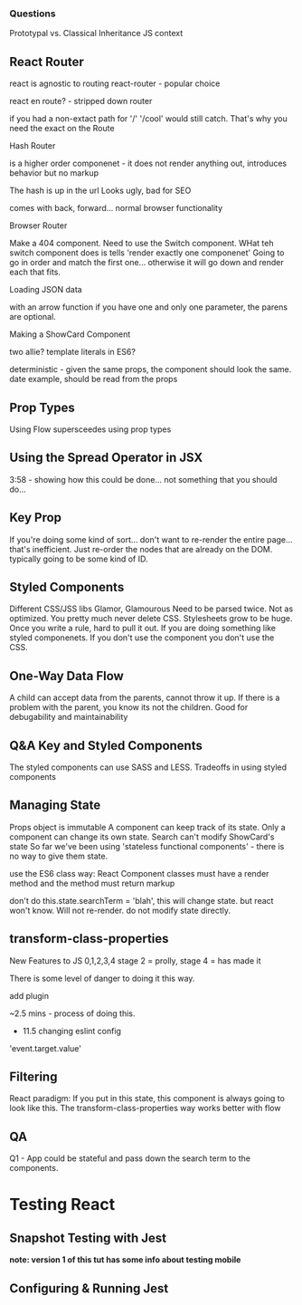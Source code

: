 ### Questions
Prototypal vs. Classical Inheritance
JS context

## React Router

react is agnostic to routing
react-router - popular choice

react en route? - stripped down router

if you had a non-extact path for '/'
'/cool'
would still catch. That's why you need the exact on the Route


Hash Router

<HashRouter>
is a higher order componenet - it does not render anything out, introduces behavior but no markup

The hash is up in the url
Looks ugly, bad for SEO

comes with back, forward... normal browser functionality

Browser Router

Make a 404 component.
Need to use the Switch component.
WHat teh switch component does is tells 'render exactly one componenet'
Going to go in order and match the first one... otherwise it will go down and render each that fits.

Loading JSON data

with an arrow function if you have one and only one parameter, the parens are optional.

Making a ShowCard Component

two allie?
template literals in ES6?

deterministic - given the same props, the component should look the same.
date example, should be read from the props

## Prop Types

Using Flow supersceedes using prop types

## Using the Spread Operator in JSX
3:58 - showing how this could be done...
not something that you should do... 

## Key Prop
If you're doing some kind of sort... don't want to re-render the entire page... that's inefficient.
Just re-order the nodes that are already on the DOM.
typically going to be some kind of ID.

## Styled Components
Different CSS/JSS libs
Glamor, Glamourous
Need to be parsed twice. Not as optimized.
You pretty much never delete CSS. Stylesheets grow to be huge. Once you write a rule, hard to pull it out.
If you are doing something like styled componenets. If you don't use the component you don't use the CSS.

## One-Way Data Flow
A child can accept data from the parents, cannot throw it up.
If there is a problem with the parent, you know its not the children.
Good for debugability and maintainability

## Q&A Key and Styled Components
The styled components can use SASS and LESS.
Tradeoffs in using styled components

## Managing State
Props object is immutable
A component can keep track of its state. Only a component can change its own state.
Search can't modify ShowCard's state
So far we've been using 'stateless functional components' - there is no way to give them state.

use the ES6 class way:
React Component classes must have a render method and the method must return markup

don't do this.state.searchTerm = 'blah', this will change state. but react won't know. Will not re-render.
do not modify state directly.

## transform-class-properties
New Features to JS 0,1,2,3,4
stage 2 = prolly, 
stage 4 = has made it

There is some level of danger to doing it this way.

add plugin

~2.5 mins - process of doing this.
+ 11.5 changing eslint config

'event.target.value'

## Filtering

React paradigm: If you put in this state, this component is always going to look like this.
The transform-class-properties way works better with flow

## QA

Q1 - App could be stateful and pass down the search term to the components.


# Testing React

## Snapshot Testing with Jest

**note: version 1 of this tut has some info about testing mobile**

## Configuring & Running Jest
